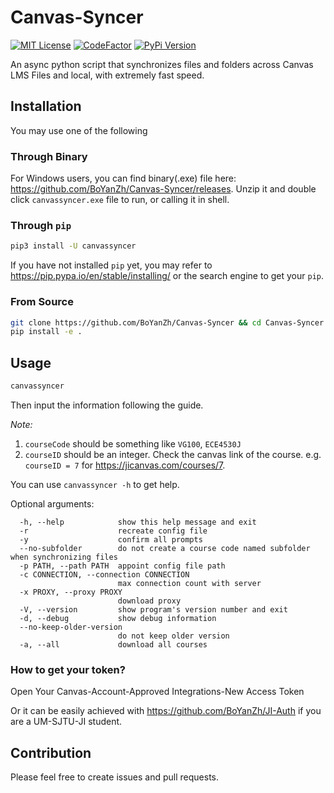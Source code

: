 # Canvas-Syncer

[![MIT License](https://img.shields.io/pypi/l/canvassyncer)](https://github.com/BoYanZh/Canvas-Syncer/blob/master/LICENSE)
[![CodeFactor](https://www.codefactor.io/repository/github/boyanzh/canvas-syncer/badge)](https://www.codefactor.io/repository/github/boyanzh/canvas-syncer)
[![PyPi Version](https://img.shields.io/pypi/v/canvassyncer)](https://pypi.org/pypi/canvassyncer)

An async python script that synchronizes files and folders across Canvas LMS Files and local, with extremely fast speed.

## Installation

You may use one of the following

### Through Binary

For Windows users, you can find binary(.exe) file here: <https://github.com/BoYanZh/Canvas-Syncer/releases>. Unzip it and double click `canvassyncer.exe` file to run, or calling it in shell.

### Through `pip`

```bash
pip3 install -U canvassyncer
```

If you have not installed `pip` yet, you may refer to <https://pip.pypa.io/en/stable/installing/> or the search engine to get your `pip`.

### From Source

```bash
git clone https://github.com/BoYanZh/Canvas-Syncer && cd Canvas-Syncer
pip install -e .
```

## Usage

```bash
canvassyncer
```

Then input the information following the guide.

*Note:*
1. `courseCode` should be something like `VG100`, `ECE4530J`
2. `courseID` should be an integer. Check the canvas link of the course. e.g. `courseID = 7` for <https://jicanvas.com/courses/7>.

You can use `canvassyncer -h` to get help.

Optional arguments:

```text
  -h, --help            show this help message and exit
  -r                    recreate config file
  -y                    confirm all prompts
  --no-subfolder        do not create a course code named subfolder when synchronizing files
  -p PATH, --path PATH  appoint config file path
  -c CONNECTION, --connection CONNECTION
                        max connection count with server
  -x PROXY, --proxy PROXY
                        download proxy
  -V, --version         show program's version number and exit
  -d, --debug           show debug information
  --no-keep-older-version
                        do not keep older version
  -a, --all             download all courses
```

### How to get your token?

Open Your Canvas-Account-Approved Integrations-New Access Token

Or it can be easily achieved with <https://github.com/BoYanZh/JI-Auth> if you are a UM-SJTU-JI student.


## Contribution

Please feel free to create issues and pull requests.
